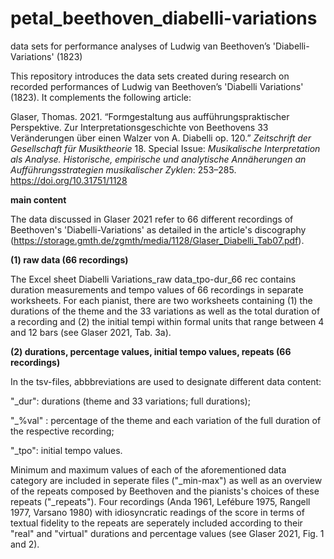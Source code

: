 # petal_beethoven_diabelli-variations
data sets for performance analyses of Ludwig van Beethoven’s 'Diabelli-Variations' (1823)

This repository introduces the data sets created during research on recorded performances of Ludwig van Beethoven’s 'Diabelli Variations' (1823). It complements the following article:

Glaser, Thomas. 2021. “Formgestaltung aus aufführungspraktischer Perspektive. Zur Interpretationsgeschichte von Beethovens 33 Veränderungen über einen Walzer von A. Diabelli op. 120.” *Zeitschrift der Gesellschaft für Musiktheorie* 18. Special Issue: *Musikalische Interpretation als Analyse. Historische, empirische und analytische Annäherungen an Aufführungsstrategien musikalischer Zyklen*: 253–285. https://doi.org/10.31751/1128

**main content**

The data discussed in Glaser 2021 refer to 66 different recordings of Beethoven's 'Diabelli-Variations' as detailed in the article's discography (https://storage.gmth.de/zgmth/media/1128/Glaser_Diabelli_Tab07.pdf).

**(1) raw data (66 recordings)**

The Excel sheet Diabelli Variations_raw data_tpo-dur_66 rec contains duration measurements and tempo values of 66 recordings in separate worksheets. For each pianist, there are two worksheets containing (1) the durations of the theme and the 33 variations as well as the total duration of a recording and (2) the initial tempi within formal units that range between 4 and 12 bars (see Glaser 2021, Tab. 3a).

**(2) durations, percentage values, initial tempo values, repeats (66 recordings)**

In the tsv-files, abbbreviations are used to designate different data content:

"_dur": durations (theme and 33 variations; full durations);

"_%val" : percentage of the theme and each variation of the full duration of the respective recording;

"_tpo": initial tempo values.

Minimum and maximum values of each of the aforementioned data category are included in seperate files ("_min-max") as well as an overview of the repeats composed by Beethoven and the pianists's choices of these repeats ("_repeats"). Four recordings (Anda 1961, Lefébure 1975, Rangell 1977, Varsano 1980) with idiosyncratic readings of the score in terms of textual fidelity to the repeats are seperately included according to their "real" and "virtual" durations and percentage values (see Glaser 2021, Fig. 1 and 2).
